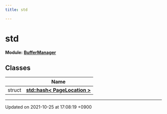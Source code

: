 ```yaml
---
title: std

---
```


# std

**Module:** **[BufferManager](/Modules/group__BufferManager)**



## Classes

|                | Name           |
| -------------- | -------------- |
| struct | **[std::hash< PageLocation >](/Classes/structstd_1_1hash_3_01PageLocation_01_4)**  |






-------------------------------

Updated on 2021-10-25 at 17:08:19 +0900